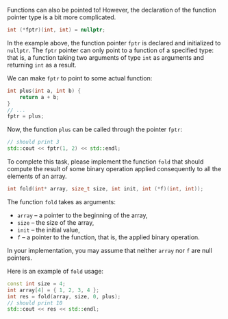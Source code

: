 Functions can also be pointed to!
However, the declaration of the function pointer type is a bit more complicated.

```c++
int (*fptr)(int, int) = nullptr;
```

In the example above, the function pointer `fptr` is declared and initialized to `nullptr`.
The `fptr` pointer can only point to a function of a specified type:
that is, a function taking two arguments of type `int` as arguments
and returning `int` as a result.

We can make `fptr` to point to some actual function:

```c++
int plus(int a, int b) {
    return a + b;
}
// ...
fptr = plus;
```

Now, the function `plus` can be called through the pointer `fptr`:

```c++
// should print 3
std::cout << fptr(1, 2) << std::endl;
```

To complete this task, please implement the function `fold`
that should compute the result of some binary operation 
applied consequently to all the elements of an array.

```c++
int fold(int* array, size_t size, int init, int (*f)(int, int));
```

The function `fold` takes as arguments:
- `array` – a pointer to the beginning of the array,
- `size` – the size of the array,
- `init` – the initial value,
- `f` – a pointer to the function, that is, the applied binary operation.

In your implementation, you may assume that neither `array` nor `f` are null pointers.

Here is an example of `fold` usage:

```c++
const int size = 4;
int array[4] = { 1, 2, 3, 4 };
int res = fold(array, size, 0, plus);
// should print 10
std::cout << res << std::endl;
```